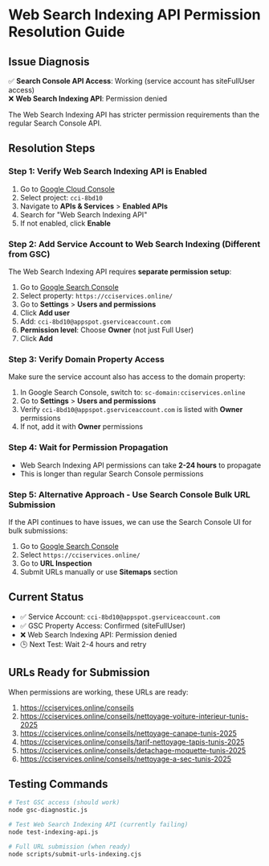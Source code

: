 # Web Search Indexing API Permission Resolution Guide

## Issue Diagnosis
✅ **Search Console API Access**: Working (service account has siteFullUser access)  
❌ **Web Search Indexing API**: Permission denied  

The Web Search Indexing API has stricter permission requirements than the regular Search Console API.

## Resolution Steps

### Step 1: Verify Web Search Indexing API is Enabled
1. Go to [Google Cloud Console](https://console.cloud.google.com)
2. Select project: `cci-8bd10`
3. Navigate to **APIs & Services** > **Enabled APIs**
4. Search for "Web Search Indexing API"
5. If not enabled, click **Enable**

### Step 2: Add Service Account to Web Search Indexing (Different from GSC)
The Web Search Indexing API requires **separate permission setup**:

1. Go to [Google Search Console](https://search.google.com/search-console)
2. Select property: `https://cciservices.online/`
3. Go to **Settings** > **Users and permissions**
4. Click **Add user**
5. Add: `cci-8bd10@appspot.gserviceaccount.com`
6. **Permission level**: Choose **Owner** (not just Full User)
7. Click **Add**

### Step 3: Verify Domain Property Access
Make sure the service account also has access to the domain property:

1. In Google Search Console, switch to: `sc-domain:cciservices.online`
2. Go to **Settings** > **Users and permissions**
3. Verify `cci-8bd10@appspot.gserviceaccount.com` is listed with **Owner** permissions
4. If not, add it with **Owner** permissions

### Step 4: Wait for Permission Propagation
- Web Search Indexing API permissions can take **2-24 hours** to propagate
- This is longer than regular Search Console permissions

### Step 5: Alternative Approach - Use Search Console Bulk URL Submission
If the API continues to have issues, we can use the Search Console UI for bulk submissions:

1. Go to [Google Search Console](https://search.google.com/search-console)
2. Select `https://cciservices.online/`
3. Go to **URL Inspection**
4. Submit URLs manually or use **Sitemaps** section

## Current Status
- ✅ Service Account: `cci-8bd10@appspot.gserviceaccount.com`
- ✅ GSC Property Access: Confirmed (siteFullUser)
- ❌ Web Search Indexing API: Permission denied
- 🕒 Next Test: Wait 2-4 hours and retry

## URLs Ready for Submission
When permissions are working, these URLs are ready:
1. https://cciservices.online/conseils
2. https://cciservices.online/conseils/nettoyage-voiture-interieur-tunis-2025
3. https://cciservices.online/conseils/nettoyage-canape-tunis-2025
4. https://cciservices.online/conseils/tarif-nettoyage-tapis-tunis-2025
5. https://cciservices.online/conseils/detachage-moquette-tunis-2025
6. https://cciservices.online/conseils/nettoyage-a-sec-tunis-2025

## Testing Commands
```bash
# Test GSC access (should work)
node gsc-diagnostic.js

# Test Web Search Indexing API (currently failing)
node test-indexing-api.js

# Full URL submission (when ready)
node scripts/submit-urls-indexing.cjs
```
